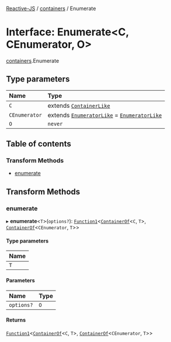 [Reactive-JS](../README.md) / [containers](../modules/containers.md) / Enumerate

# Interface: Enumerate<C, CEnumerator, O\>

[containers](../modules/containers.md).Enumerate

## Type parameters

| Name | Type |
| :------ | :------ |
| `C` | extends [`ContainerLike`](containers.ContainerLike.md) |
| `CEnumerator` | extends [`EnumeratorLike`](containers.EnumeratorLike.md) = [`EnumeratorLike`](containers.EnumeratorLike.md) |
| `O` | `never` |

## Table of contents

### Transform Methods

- [enumerate](containers.Enumerate.md#enumerate)

## Transform Methods

### enumerate

▸ **enumerate**<`T`\>(`options?`): [`Function1`](../modules/functions.md#function1)<[`ContainerOf`](../modules/containers.md#containerof)<`C`, `T`\>, [`ContainerOf`](../modules/containers.md#containerof)<`CEnumerator`, `T`\>\>

#### Type parameters

| Name |
| :------ |
| `T` |

#### Parameters

| Name | Type |
| :------ | :------ |
| `options?` | `O` |

#### Returns

[`Function1`](../modules/functions.md#function1)<[`ContainerOf`](../modules/containers.md#containerof)<`C`, `T`\>, [`ContainerOf`](../modules/containers.md#containerof)<`CEnumerator`, `T`\>\>
